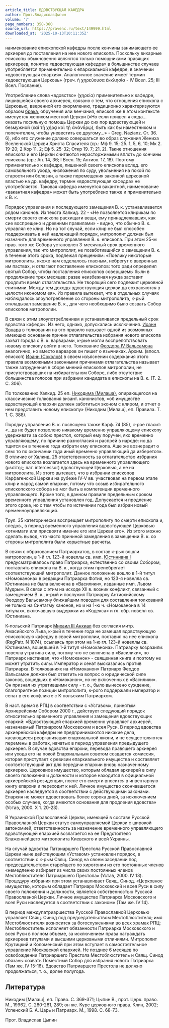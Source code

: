 ```yaml
---
article_title: ВДОВСТВУЮЩАЯ КАФЕДРА
author: Прот.ВладиславЦыпин
volume: '7'
page_numbers: 358-360
source_url: https://pravenc.ru/text/149999.html
downloaded_at: '2025-10-13T10:11:35Z'
---
```


наименование епископской кафедры после кончины занимающего ее архиерея до поставления на нее нового епископа. Поскольку викарные епископы обыкновенно являются только помощниками правящих архиереев, понятие «вдовствующая кафедра» в большинстве случаев употребляется применительно к епархиальной кафедре, в значении «вдовствующая епархия». Аналогичное значение имеет термин «вдовствующая Церковь» (греч. ἡ χηρεύουσα ἐκκλησία - IV Всел. 25; III Всел. Послание).

Употребление слова «вдовство» (χηρεία) применительно к кафедре, лишившейся своего архиерея, связано с тем, что отношения епископа с Церковью, вверенной его окормлению, традиционно характеризуются образом [брака](https://pravenc.ru/text/брака.html), обручения или венчания, епископ же в этом контексте именуется женихом местной Церкви («Но если пришел я сюда... оказать посильную помощь Церкви до сих пор вдовствующей и безмужной (καὶ τῇ χήρᾳ καὶ τῇ ἀνάνδρῳ), быть как бы наместником и попечителем, чтобы уневестить ее другому...» - Greg. Nazianz. Or. 36. 6), ибо его служение должно совершаться во образ служения Жениха Вселенской Церкви Христа Спасителя (ср.: Мф 9. 15; 25. 1, 5, 6, 10; Мк 2. 19-20; 2 Кор 11. 2; Еф 5. 25-32; Откр 19. 7; 21. 2). Такие отношения епископа и его Церкви считаются нерасторжимыми вплоть до кончины епископа (ср.: Ап. 14, 36; I Всел. 15; Антиох. 17, 18). Поэтому применительно к кафедре, лишенной своего епископа вслед. его самовольного ухода, низложения по суду, увольнения на покой по старости или болезни, а также перемещения законной церковной властью на др. кафедру, термин «вдовствующая кафедра» не употребляется. Таковая кафедра именуется вакантной, наименование «вакантная кафедра» может быть употреблено также и применительно к В. к.

Порядок управления и последующего замещения В. к. устанавливается рядом канонов. Из текста Халкид. 22 - «Не позволяется клирикам по смерти своего епископа расхищати вещи, ему принадлежавшия, как сие воспрещено и древними правилами» - видно, что обычно В. к. управлял ее клир. Но на тот случай, если клир не был способен поддерживать в ней надлежащий порядок, митрополит должен был назначить для временного управления В. к. епископа. При этом 25-м прав. того же Собора установлен 3-месячный срок временного управления, так что митрополит, не позаботившийся о замещении В. к. в течение этого срока, подлежал прещениям: «Поелику некоторые митрополиты, якоже нам соделалось гласным, небрегут о вверенных им паствах, и отлагают поставление епископов: того ради определил святый Собор, чтобы поставления епископов совершаемы были в продолжение трех месяцев: разве неизбежная нужда заставит продлити время отлагательства. Не творящий сего подлежит церковной епитимии. Между тем доходы вдовствующия церкви да сохраняются в целости икономом ея». Из правила вытекает, что в отдельных случаях наблюдалось злоупотребление со стороны митрополита, к-рый откладывал замещение В. к., для чего необходимо было созвать Собор епископов митрополии.

В связи с этим злоупотреблением и устанавливался предельный срок вдовства кафедры. Из него, однако, допускались исключения. [Иоанн Зонара](<https://pravenc.ru/text/Иоанн Зонара.html>) в толковании на это правило называет одной из возможных имеющих основание причин отлагательства избрания нового епископа захват города с В. к. варварами, к-рые могли воспрепятствовать новому епископу войти в него. Толкование [Феодора IV Вальсамона](<https://pravenc.ru/text/Феодора IV Вальсамона.html>) аналогично, но вместо варваров он пишет о язычниках. Архим. (впосл. епископ) [Иоанн (Соколов)](<https://pravenc.ru/text/Иоанн (Соколов).html>) в своем изъяснении содержания этого правила возможными законными причинами отлагательства называет также затруднения в сборе мнений епископов митрополии, не присутствовавших на избирательном Соборе, либо отсутствие большинства голосов при избрании кандидата в епископы на В. к. (Т. 2. С. 306).

По толкованию Халкид. 25 еп. [Никодима (Милаша)](<https://pravenc.ru/text/Никодима (Милаша).html>), опирающегося на классические толкования визант. канонистов, «об имуществе вдовствующей епархии должен заботиться эконом с клиром, и отчет о нем представить новому епископу» (Никодим [Милаш], еп. Правила. Т. 1. С. 388).

Порядку управления В. к. посвящено также Карф. 74 (85), к-рое гласит: «...да не будет позволено никакому временно управляющему епископу удерживати за собою престол, который ему поручен, яко временно управляющему, по причине разногласия и распрей в народе: но да тщится он в течение года избрати ему епископа. Аще же вознерадит о сем: то по окончании года иный временно управляющий да изберется». В отличие от Халкид. 25 ответственность за отлагательство избрания нового епископа возлагается здесь на временного управляющего (μεσίτης; лат. intercessor) вдовствующей Церковью, а не на митрополита. Из этого вытекает, что в избрании епископов Карфагенской Церкви на рубеже IV-V вв. участвовал на первом этапе клир и народ самой епархии, потому что созыв избирательного епископского cобора не мог быть в компетенции временного управляющего. Кроме того, в данном правиле предельным сроком временного управления установлен год. Допускается и продление этого срока, но с тем чтобы по истечении года был избран новый временноуправляющий.

Трул. 35 категорически воспрещает митрополиту по смерти епископа и, следов., в период временного управления вдовствующей Церковью «отнимати или присвояти имение его или Церкви его». Из этого можно сделать вывод, что часто причиной замедления в замещении В. к. со стороны митрополита были корыстные расчеты.

В связи с образованием Патриархатов, в состав к-рых вошли митрополии, в 1-й гл. 123-й новеллы св. имп. [Юстиниана I](<https://pravenc.ru/text/Юстиниан I.html>) предусматривалось право Патриарха, естественно со своим Собором, поставлять епископа на В. к., когда этим пренебрегает соответствующий митрополит. Данное положение вошло в 1-й титул «Номоканона» в редакции Патриарха Фотия, но 123-я новелла св. Юстиниана не была включена в «Василики», изданные имп. Львом Мудрым. В связи с этим на исходе XII в. возник конфликт, связанный с замещением В. к., к-рый и послужил Патриарху Антиохийскому Феодору Вальсамону ближайшим поводом для составления толкований не только на Синтагму канонов, но и на 1-ю ч. «Номоканона в 14 титулах», включавшую выдержки из «Кодекса» и гл. обр. новелл св. Юстиниана.

К-польский Патриарх [Михаил III Анхиал](<https://pravenc.ru/text/Михаил III Анхиал.html>) без согласия митр. Амасийского Льва, к-рый в течение года не замещал вдовствующую епископскую кафедру в своей митрополии, поставил на нее епископа (RegPatr. N 1074), ссылаясь при этом на 1-ю гл. 123-й новеллы св. Юстиниана, вошедшей в 1-й титул «Номоканона». Патриарху возразили: новелла утратила силу, потому что не включена в «Василики», но Патриарх настаивал, что «Номоканон» - священная книга и поэтому не может утратить силы. Император и сенат высказались против Патриарха. В толкованиях на «Номоканон» Патриарх Феодор Вальсамон должен был ответить на вопрос о юридической силе законов, вошедших в «Номоканон», но не включенных в «Василики». Он признал их утратившими силу - т. о., было вынесено суждение, благоприятное позиции митрополита, к-рого поддержали император и сенат в его конфликте с К-польским Патриархом.

В наст. время в РПЦ в соответствии с «Уставом», принятым Архиерейским Собором 2000 г., действует следующий порядок относительно временного управления и замещения вдовствующих епархий: «Вдовствующей епархией временно управляет архиерей, назначаемый Патриархом Московским и всея Руси. В период вдовства архиерейской кафедры не предпринимаются никакие дела, касающиеся реорганизации епархиальной жизни, и не осуществляются перемены в работах, начатых в период управления предыдущего архиерея. В случае вдовства епархии, перевода правящего архиерея или ухода его на покой Епархиальным советом создается комиссия, которая приступает к ревизии епархиального имущества и составляет соответствующий акт для передачи епархии вновь назначенному архиерею. Церковное имущество, которым обладал архиерей в силу своего положения и должности и которое находится в официальной архиерейской резиденции, после его смерти вносится в инвентарную книгу епархии и переходит к ней. Личное имущество скончавшегося архиерея наследуется в соответствии с действующими законами. Епархия не может вдовствовать более сорока дней, за исключением особых случаев, когда имеются основания для продления вдовства» (Устав, 2000. Х 1. 20-23).

В Украинской Православной Церкви, имеющей в составе Русской Православной Церкви статус самоуправляемой Церкви с широкой автономией, ответственность за назначение временного управляющего вдовствующей епархией возлагается на ее Предстоятеля Блаженнейшего митрополита Киевского и всей Украины.

На случай вдовства Патриаршего Престола Русской Православной Церкви ныне действующим «Уставом» установлен порядок, в соответствии с к-рым Свящ. Синод на своем заседании под председательством старейшего по хиротонии из его постоянных членов «немедленно избирает из числа своих постоянных членов Местоблюстителя Патриаршего Престола» (Устав, 2000. IV 13). Процедуру избрания при этом устанавливает Свящ. Синод. «Церковное имущество, которым обладает Патриарх Московский и всея Руси в силу своего положения и должности, является собственностью Русской Православной Церкви. Личное имущество Патриарха Московского и всея Руси наследуется в соответствии с законом» (Там же. IV 14).

В период междупатриаршества Русской Православной Церковью управляет Свящ. Синод под председательством Местоблюстителя; имя Местоблюстителя возносится за богослужениями во всех храмах РПЦ; Местоблюститель исполняет обязанности Патриарха Московского и всея Руси в полном объеме, за исключением права награждать архиереев титулами и высшими церковными отличиями. Митрополит Крутицкий и Коломенский при этом вступает в самостоятельное управление Московской епархией. Не позднее 6 месяцев по освобождении Патриаршего Престола Местоблюститель и Свящ. Синод обязаны созвать Поместный Собор для избрания нового Патриарха (Там же. IV 15-16). Вдовство Патриаршего Престола не должно продолжаться, т. о., долее полугода.

## Литература

Никодим [Милаш], еп. Право. С. 369-371; Цыпин В., прот. Церк. право. М., 19962. С. 280-281, 289; он же. Курс церковного права. Клин, 2002; Успенский Б. А. Царь и Патриарх. М., 1998. С. 68-73.

Прот.   Владислав   Цыпин
